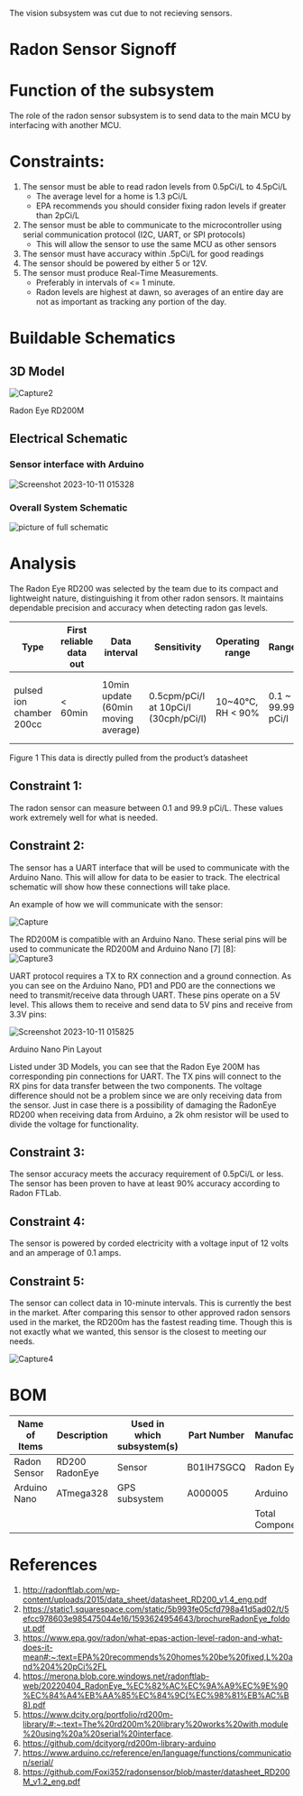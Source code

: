 The vision subsystem was cut due to not recieving sensors.

 
# Radon Sensor Signoff

# Function of the subsystem

The role of the radon sensor subsystem is to send data to the main MCU by interfacing with another MCU. 

# Constraints:                                                                                                                                  

1. The sensor must be able to read radon levels from 0.5pCi/L to 4.5pCi/L 
    - The average level for a home is 1.3 pCi/L
    - EPA recommends you should consider fixing radon levels if greater than 2pCi/L
2. The sensor must be able to communicate to the microcontroller using serial communication protocol (I2C, UART, or SPI protocols)
    - This will allow the sensor to use the same MCU as other sensors
3. The sensor must have accuracy within .5pCi/L for good readings
4. The sensor should be powered by either 5 or 12V.
5. The sensor must produce Real-Time Measurements.
    - Preferably in intervals of <= 1 minute.
    - Radon levels are highest at dawn, so averages of an entire day are not as important as tracking any portion of the day.


# Buildable Schematics
## 3D Model

![Capture2](https://github.com/JoshuaEgwuatu/Fall-2023-Autonomous-Crawlspace-Inspection-Robot/assets/110966922/68f077dd-3136-4677-801a-17bd6fbe16cf)
<figcaption>Radon Eye RD200M</figcaption>

## Electrical Schematic
### Sensor interface with Arduino
![Screenshot 2023-10-11 015328](https://github.com/JoshuaEgwuatu/Fall-2023-Autonomous-Crawlspace-Inspection-Robot/assets/110966922/884d8b19-b6a8-43db-bfe7-a92c0e929788)

### Overall System Schematic
![picture of full schematic](https://github.com/JoshuaEgwuatu/Fall-2023-Autonomous-Crawlspace-Inspection-Robot/assets/110966922/b9e9d557-10d1-49e6-9da5-fa5014a4c61c)


# Analysis

The Radon Eye RD200 was selected by the team due to its compact and lightweight nature, distinguishing it from other radon sensors. It maintains dependable precision and accuracy when detecting radon gas levels. 


| Type                     | First reliable data out | Data interval                       | Sensitivity                           | Operating range   | Range             | Precision        | Accuracy                        | Power                               | Size                     |
|--------------------------|-------------------------|-------------------------------------|---------------------------------------|-------------------|-------------------|------------------|---------------------------------|-------------------------------------|--------------------------|
| pulsed ion chamber 200cc | < 60min                 | 10min update (60min moving average) | 0.5cpm/pCi/l at 10pCi/l (30cph/pCi/l) | 10~40°C, RH < 90% | 0.1 ~ 99.99 pCi/l | < 10% at 10pCi/l | < ±10% (min. error <±0.5pCi/l ) | DC 12 ± 0.1V, 65mA (12V DC adapter) | Φ80(mm) x 120(mm) , 240g |

Figure 1
This data is directly pulled from the product’s datasheet

## Constraint 1:

The radon sensor can measure between 0.1 and 99.9 pCi/L. These values work extremely well for what is needed.

## Constraint 2:

The sensor has a UART interface that will be used to communicate with the Arduino Nano. This will allow for data to be easier to track. The electrical schematic will show how these connections will take place.

An example of how we will communicate with the sensor:

![Capture](https://github.com/JoshuaEgwuatu/Fall-2023-Autonomous-Crawlspace-Inspection-Robot/assets/110966922/8c94b023-226e-47b6-a670-f79a3ce60f19)

The RD200M is compatible with an Arduino Nano. These serial pins will be used to communicate the RD200M and Arduino Nano [7] [8]:  
![Capture3](https://github.com/JoshuaEgwuatu/Fall-2023-Autonomous-Crawlspace-Inspection-Robot/assets/110966922/edee1df5-697b-4803-802d-eacd862d5010)

UART protocol requires a TX to RX connection and a ground connection. As you can see on the Arduino Nano, PD1 and PD0 are the connections we need to transmit/receive data through UART. These pins operate on a 5V level. This allows them to receive and send data to 5V pins and receive from 3.3V pins:

![Screenshot 2023-10-11 015825](https://github.com/JoshuaEgwuatu/Fall-2023-Autonomous-Crawlspace-Inspection-Robot/assets/110966922/4a1cc033-2633-4b21-88aa-125bca789e52)
<figcaption>Arduino Nano Pin Layout</figcaption>


Listed under 3D Models, you can see that the Radon Eye 200M has corresponding pin connections for UART. The TX pins will connect to the RX pins for data transfer between the two components. The voltage difference should not be a problem since we are only receiving data from the sensor. Just in case there is a possibility of damaging the RadonEye RD200 when receiving data from Arduino, a 2k ohm resistor will be used to divide the voltage for functionality.


## Constraint 3:

The sensor accuracy meets the accuracy requirement of 0.5pCi/L or less. The sensor has been proven to have at least 90% accuracy according to Radon FTLab.

## Constraint 4:

The sensor is powered by corded electricity with a voltage input of 12 volts and an amperage of 0.1 amps.

## Constraint 5:

The sensor can collect data in 10-minute intervals. This is currently the best in the market. After comparing this sensor to other approved radon sensors used in the market, the RD200m has the fastest reading time. Though this is not exactly what we wanted, this sensor is the closest to meeting our needs. 

![Capture4](https://github.com/JoshuaEgwuatu/Fall-2023-Autonomous-Crawlspace-Inspection-Robot/assets/110966922/6712763c-a9f6-4fd7-9d46-ab0b8f4d6893)

# BOM

| Name of Items |  Description        | Used in which subsystem(s) | Part Number     | Manufacturer   | Quantity | Price     | Total |
| ---           |     ---             |          ---               |      ---        |     ---        |    ---   |  ---      |  ---  |
| Radon Sensor  |RD200 RadonEye       |  Sensor                    | B01IH7SGCQ      | Radon Eye      |    1     |$174.00    |$174.00|
| Arduino Nano  |ATmega328            |  GPS subsystem             | A000005         | Arduino        |    1     |$24.90
|               |                     |                            |                 |Total Components|    2     |Total Cost |$198.90 |


# References
1. http://radonftlab.com/wp-content/uploads/2015/data_sheet/datasheet_RD200_v1.4_eng.pdf
2. https://static1.squarespace.com/static/5b993fe05cfd798a41d5ad02/t/5efcc978603e985475044e16/1593624954643/brochureRadonEye_foldout.pdf
3. https://www.epa.gov/radon/what-epas-action-level-radon-and-what-does-it-mean#:~:text=EPA%20recommends%20homes%20be%20fixed,L%20and%204%20pCi%2FL
4. https://merona.blob.core.windows.net/radonftlab-web/20220404_RadonEye_%EC%82%AC%EC%9A%A9%EC%9E%90%EC%84%A4%EB%AA%85%EC%84%9C(%EC%98%81%EB%AC%B8).pdf
5. https://www.dcity.org/portfolio/rd200m-library/#:~:text=The%20rd200m%20library%20works%20with,module%20using%20a%20serial%20interface.
6. https://github.com/dcityorg/rd200m-library-arduino
7. https://www.arduino.cc/reference/en/language/functions/communication/serial/
8. https://github.com/Foxi352/radonsensor/blob/master/datasheet_RD200M_v1.2_eng.pdf
